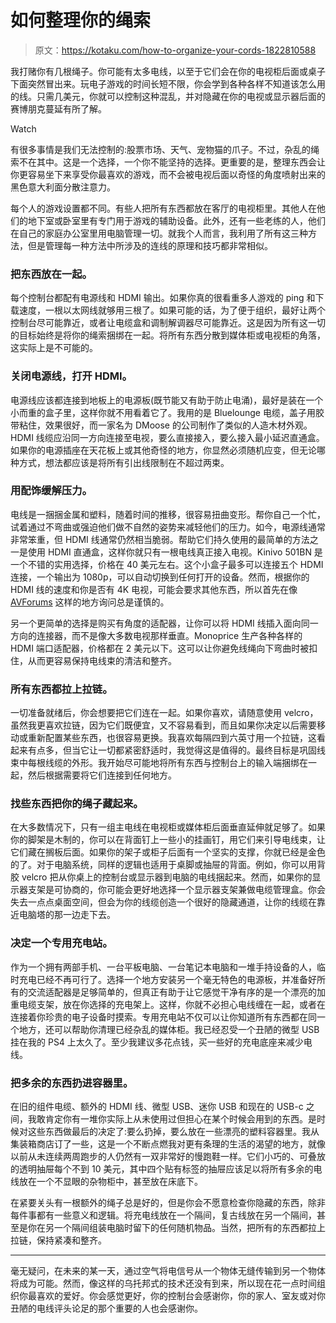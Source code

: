 # 如何整理你的绳索

> 原文：<https://kotaku.com/how-to-organize-your-cords-1822810588>

我打赌你有几根绳子。你可能有太多电线，以至于它们会在你的电视柜后面或桌子下面突然冒出来。玩电子游戏的时间长短不限，你会学到各种各样不知道该怎么用的线。只需几美元，你就可以控制这种混乱，并对隐藏在你的电视或显示器后面的赛博朋克蔓延有所了解。

Watch

有很多事情是我们无法控制的:股票市场、天气、宠物猫的爪子。不过，杂乱的绳索不在其中。这是一个选择，一个你不能坚持的选择。更重要的是，整理东西会让你更容易坐下来享受你最喜欢的游戏，而不会被电视后面以奇怪的角度喷射出来的黑色意大利面分散注意力。

每个人的游戏设置都不同。有些人把所有东西都放在客厅的电视柜里。其他人在他们的地下室或卧室里有专门用于游戏的辅助设备。此外，还有一些老练的人，他们在自己的家庭办公室里用电脑管理一切。就我个人而言，我利用了所有这三种方法，但是管理每一种方法中所涉及的连线的原理和技巧都非常相似。

### 把东西放在一起。

每个控制台都配有电源线和 HDMI 输出。如果你真的很看重多人游戏的 ping 和下载速度，一根以太网线就够用三根了。如果可能的话，为了便于组织，最好让两个控制台尽可能靠近，或者让电缆盒和调制解调器尽可能靠近。这是因为所有这一切的目标始终是将你的绳索捆绑在一起。将所有东西分散到媒体柜或电视柜的角落，这实际上是不可能的。

### 关闭电源线，打开 HDMI。

电源线应该都连接到地板上的电源板(既节能又有助于防止电涌)，最好是装在一个小而重的盒子里，这样你就不用看着它了。我用的是 Bluelounge 电缆，盖子用胶带粘住，效果很好，而一家名为 DMoose 的公司制作了类似的人造木材外观。HDMI 线缆应沿同一方向连接至电视，要么直接接入，要么接入最小延迟直通盒。如果你的电源插座在天花板上或其他奇怪的地方，你显然必须随机应变，但无论哪种方式，想法都应该是将所有引出线限制在不超过两束。

### 用配饰缓解压力。

电线是一捆捆金属和塑料，随着时间的推移，很容易扭曲变形。帮你自己一个忙，试着通过不弯曲或强迫他们做不自然的姿势来减轻他们的压力。如今，电源线通常非常笨重，但 HDMI 线通常仍然相当脆弱。帮助它们持久使用的最简单的方法之一是使用 HDMI 直通盒，这样你就只有一根电线真正接入电视。Kinivo 501BN 是一个不错的实用选择，价格在 40 美元左右。这个小盒子最多可以连接五个 HDMI 连接，一个输出为 1080p，可以自动切换到任何打开的设备。然而，根据你的 HDMI 线的速度和你是否有 4K 电视，可能会要求其他东西，所以首先在像 [AVForums](https://www.avforums.com/) 这样的地方询问总是谨慎的。

另一个更简单的选择是购买有角度的适配器，让你可以将 HDMI 线插入面向同一方向的连接器，而不是像大多数电视那样垂直。Monoprice 生产各种各样的 HDMI 端口适配器，价格都在 2 美元以下。这可以让你避免线绳向下弯曲时被扣住，从而更容易保持电线束的清洁和整齐。

### 所有东西都拉上拉链。

一切准备就绪后，你会想要把它们连在一起。如果你喜欢，请随意使用 velcro，虽然我更喜欢拉链，因为它们既便宜，又不容易看到，而且如果你决定以后需要移动或重新配置某些东西，也很容易更换。我喜欢每隔四到六英寸用一个拉链，这看起来有点多，但当它让一切都紧密舒适时，我觉得这是值得的。最终目标是巩固线束中每根线缆的外形。我开始尽可能地将所有东西与控制台上的输入端捆绑在一起，然后根据需要将它们连接到任何地方。

### 找些东西把你的绳子藏起来。

在大多数情况下，只有一组主电线在电视柜或媒体柜后面垂直延伸就足够了。如果你的脚架是木制的，你可以在背面钉上一些小的挂画钉，用它们来引导电线束，让它们藏在搁板后面。如果你的架子或柜子后面有一个坚实的支撑，你就已经是金色的了。对于电脑系统，同样的逻辑也适用于桌脚或抽屉的背面。例如，你可以用背胶 velcro 把从你桌上的控制台或显示器到电脑的电线捆起来。然而，如果你的显示器支架是可协商的，你可能会更好地选择一个显示器支架兼做电缆管理盒。你会失去一点点桌面空间，但会为你的线缆创造一个很好的隐藏通道，让你的线缆在靠近电脑塔的那一边走下去。

### 决定一个专用充电站。

作为一个拥有两部手机、一台平板电脑、一台笔记本电脑和一堆手持设备的人，临时充电已经不再可行了。选择一个地方安装另一个毫无特色的电源板，并准备好所有的交流适配器是足够简单的，但真正有助于让它感觉干净有序的是一个漂亮的加重电缆支架，放在你选择的充电架上。这样，你就不必担心电线缠在一起，或者在连接着你珍贵的电子设备时摸索。专用充电站不仅可以让你知道所有东西都在同一个地方，还可以帮助你清理已经杂乱的媒体柜。我已经忍受一个丑陋的微型 USB 挂在我的 PS4 上太久了。至少我建议多花点钱，买一些好的充电底座来减少电线。

### 把多余的东西扔进容器里。

在旧的组件电缆、额外的 HDMI 线、微型 USB、迷你 USB 和现在的 USB-c 之间，我敢肯定你有一堆你实际上从未使用过但担心在某个时候会用到的东西。是时候对这些东西做最后的决定了:要么扔掉，要么放在一些漂亮的塑料容器里。我从集装箱商店订了一些，这是一个不断点燃我对更有条理的生活的渴望的地方，就像以前从未连续两周跑步的人仍然有一双非常好的慢跑鞋一样。它们小巧的、可叠放的透明抽屉每个不到 10 美元，其中四个贴有标签的抽屉应该足以将所有多余的电线放在一个不显眼的杂物柜中，甚至放在床底下。

在紧要关头有一根额外的绳子总是好的，但是你会不愿意检查你隐藏的东西，除非每件事都有一些意义和逻辑。将充电线放在一个隔间，复古线放在另一个隔间，甚至是你在另一个隔间组装电脑时留下的任何随机物品。当然，把所有的东西都拉上拉链，保持紧凑和整齐。

* * *

毫无疑问，在未来的某一天，通过空气将电信号从一个物体无缝传输到另一个物体将成为可能。然而，像这样的乌托邦式的技术还没有到来，所以现在花一点时间组织你最喜欢的爱好。你会感觉更好，你的控制台会感谢你，你的家人、室友或对你丑陋的电线评头论足的那个重要的人也会感谢你。